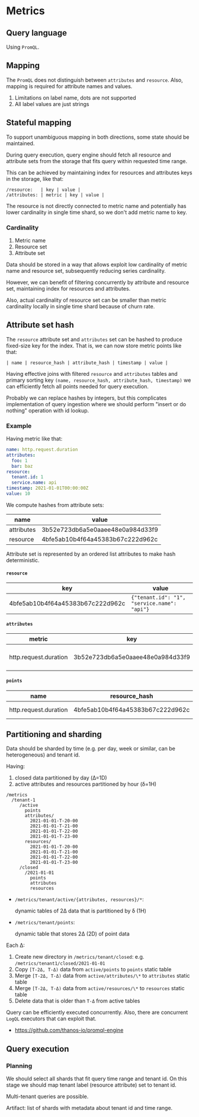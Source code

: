 # Metrics

## Query language

Using `PromQL`.

## Mapping

The `PromQL` does not distinguish between `attributes` and `resource`.
Also, mapping is required for attribute names and values.

1. Limitations on label name, dots are not supported
2. All label values are just strings

## Stateful mapping

To support unambiguous mapping in both directions, some state should be maintained.

During query execution, query engine should fetch all resource and attribute sets from the storage
that fits query within requested time range.

This can be achieved by maintaining index for resources and attributes keys in the storage, like that:

```
/resource:   | key | value |
/attributes: | metric | key | value |
```

The resource is not directly connected to metric name and potentially has lower cardinality
in single time shard, so we don't add metric name to key.

### Cardinality

1. Metric name
2. Resource set
3. Attribute set

Data should be stored in a way that allows exploit low cardinality of metric name and resource set,
subsequently reducing series cardinality.

However, we can benefit of filtering concurrently by attribute and resource set,
maintaining index for resources and attributes.

Also, actual cardinality of resource set can be smaller than metric cardinality
locally in single time shard because of churn rate.

## Attribute set hash

The `resource` attribute set and `attributes` set can be hashed to produce
fixed-size key for the index. That is, we can now store metric points like that:

```
| name | resource_hash | attribute_hash | timestamp | value |
```

Having effective joins with filtered `resource` and `attributes` tables
and primary sorting key `(name, resource_hash, attribute_hash, timestamp)` we can efficiently
fetch all points needed for query execution.

Probably we can replace hashes by integers, but this complicates implementation
of query ingestion where we should perform "insert or do nothing" operation with id lookup.

### Example

Having metric like that:

```yaml
name: http.request.duration
attributes:
  foo: 1
  bar: baz
resource:
  tenant.id: 1
  service.name: api
timestamp: 2021-01-01T00:00:00Z
value: 10
```

We compute hashes from attribute sets:

| name       | value                            |
| ---------- | -------------------------------- |
| attributes | 3b52e723db6a5e0aaee48e0a984d33f9 |
| resource   | 4bfe5ab10b4f64a45383b67c222d962c |

Attribute set is represented by an ordered list attributes to make hash deterministic.

#### `resource`

| key                              | value                                       |
| -------------------------------- | ------------------------------------------- |
| 4bfe5ab10b4f64a45383b67c222d962c | `{"tenant.id": "1", "service.name": "api"}` |

#### `attributes`

| metric                | key                              | value                      |
| --------------------- | -------------------------------- | -------------------------- |
| http.request.duration | 3b52e723db6a5e0aaee48e0a984d33f9 | `{"foo": 1, "bar": "baz"}` |

#### `points`

| name                  | resource_hash                    | attribute_hash                   | timestamp            | value |
| --------------------- | -------------------------------- | -------------------------------- | -------------------- | ----- |
| http.request.duration | 4bfe5ab10b4f64a45383b67c222d962c | 3b52e723db6a5e0aaee48e0a984d33f9 | 2021-01-01T00:00:00Z | 10    |

## Partitioning and sharding

Data should be sharded by time (e.g. per day, week or similar, can be heterogeneous) and tenant id.

Having:

1.  closed data partitioned by day (Δ=1D)
2.  active attributes and resources partitioned by hour (δ=1H)

```
/metrics
  /tenant-1
     /active
       points
       attributes/
         2021-01-01-T-20-00
         2021-01-01-T-21-00
         2021-01-01-T-22-00
         2021-01-01-T-23-00
       resources/
         2021-01-01-T-20-00
         2021-01-01-T-21-00
         2021-01-01-T-22-00
         2021-01-01-T-23-00
     /closed
       /2021-01-01
         points
         attributes
         resources
```

- `/metrics/tenant/active/{attributes, resources}/*`:

  dynamic tables of 2Δ data that is partitioned by δ (1H)

- `/metrics/tenant/points`:

  dynamic table that stores 2Δ (2D) of point data

Each Δ:

1. Create new directory in `/metrics/tenant/closed`:
   e.g. `/metrics/tenant1/closed/2021-01-01`
2. Copy `[T-2Δ, T-Δ)` data from `active/points` to `points` static table
3. Merge `[T-2Δ, T-Δ)` data from `active/attributes/\*` to `attributes` static table
4. Merge `[T-2Δ, T-Δ)` data from `active/resources/\*` to `resources` static table
5. Delete data that is older than `T-Δ` from active tables

Query can be efficiently executed concurrently.
Also, there are concurrent `LogQL` executors that can exploit that.

- https://github.com/thanos-io/promql-engine

## Query execution

### Planning

We should select all shards that fit query time range and tenant id.
On this stage we should map tenant label (resource attribute) set to tenant id.

Multi-tenant queries are possible.

Artifact: list of shards with metadata about tenant id and time range.
